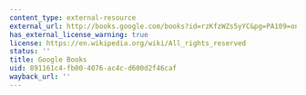 ```yaml
---
content_type: external-resource
external_url: http://books.google.com/books?id=rzKfzWZs5yYC&pg=PA109=onepage
has_external_license_warning: true
license: https://en.wikipedia.org/wiki/All_rights_reserved
status: ''
title: Google Books
uid: 891161c4-fb00-4076-ac4c-d600d2f46caf
wayback_url: ''
---
```

